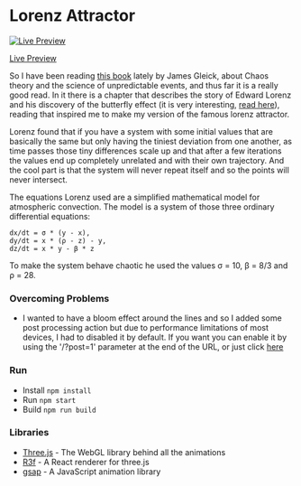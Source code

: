 # Lorenz Attractor
[![](preview.gif "Live Preview")](https://lorenz-attractor-visualization.netlify.app/)

[Live Preview](https://lorenz-attractor-visualization.netlify.app/)

So I have been reading [this book](https://www.goodreads.com/book/show/486658.Chaos "Chaos, The amazing science of the unpredictable") lately by James Gleick, about Chaos theory and the science of unpredictable events, and thus far it is a really good read. In it there is a chapter that describes the story of Edward Lorenz and his discovery of the butterfly effect (it is very interesting, [read here](https://www.aps.org/publications/apsnews/200301/history.cfm)), reading that inspired me to make my version of the famous lorenz attractor.

Lorenz found that if you have a system with some initial values that are basically the same but only having the tiniest deviation from one another, as time passes those tiny differences scale up and that after a few iterations the values end up completely unrelated and with their own trajectory. And the cool part is that the system will never repeat itself and so the points will never intersect.

The equations Lorenz used are a simplified mathematical model for atmospheric convection. The model is a system of those three ordinary differential equations:

    dx/dt = σ * (y - x),
    dy/dt = x * (ρ - z) - y,
    dz/dt = x * y - β * z

To make the system behave chaotic he used the values σ = 10, β = 8/3 and ρ = 28.

### Overcoming Problems
- I wanted to have a bloom effect around the lines and so I added some post processing action but due to performance limitations of most devices, I had to disabled it by default. If you want you can enable it by using the '/?post=1' parameter at the end of the URL, or just click [here](https://lorenz-attractor-visualization.netlify.app/?post=1 )


### Run
- Install `npm install`
- Run `npm start`
- Build `npm run build`

### Libraries

- [Three.js](https://threejs.org/docs/index.html#manual/en/introduction/Creating-a-scene) - The WebGL library behind all the animations
- [R3f](https://docs.pmnd.rs/react-three-fiber/getting-started/introduction) - A React renderer for three.js
- [gsap](https://greensock.com/gsap/) - A JavaScript animation library 

